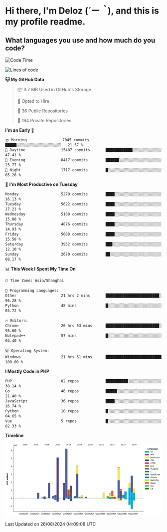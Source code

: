 # **Hi there, I'm Deloz (*´ー｀*), and this is my profile readme.**

## **What languages you use and how much do you code?**

<!--START_SECTION:waka-->
![Code Time](http://img.shields.io/badge/Code%20Time-4%2C580%20hrs%2047%20mins-blue)

![Lines of code](https://img.shields.io/badge/From%20Hello%20World%20I%27ve%20Written-39.4%20million%20lines%20of%20code-blue)

**🐱 My GitHub Data** 

> 📦 3.7 MB Used in GitHub's Storage 
 > 
> 💼 Opted to Hire
 > 
> 📜 36 Public Repositories 
 > 
> 🔑 194 Private Repositories 
 > 
**I'm an Early 🐤** 

```text
🌞 Morning                7045 commits        █████░░░░░░░░░░░░░░░░░░░░   21.57 % 
🌆 Daytime                15487 commits       ████████████░░░░░░░░░░░░░   47.41 % 
🌃 Evening                8417 commits        ██████░░░░░░░░░░░░░░░░░░░   25.77 % 
🌙 Night                  1717 commits        █░░░░░░░░░░░░░░░░░░░░░░░░   05.26 % 
```
📅 **I'm Most Productive on Tuesday** 

```text
Monday                   5270 commits        ████░░░░░░░░░░░░░░░░░░░░░   16.13 % 
Tuesday                  5622 commits        ████░░░░░░░░░░░░░░░░░░░░░   17.21 % 
Wednesday                5188 commits        ████░░░░░░░░░░░░░░░░░░░░░   15.88 % 
Thursday                 4876 commits        ████░░░░░░░░░░░░░░░░░░░░░   14.93 % 
Friday                   5088 commits        ████░░░░░░░░░░░░░░░░░░░░░   15.58 % 
Saturday                 3952 commits        ███░░░░░░░░░░░░░░░░░░░░░░   12.10 % 
Sunday                   2670 commits        ██░░░░░░░░░░░░░░░░░░░░░░░   08.17 % 
```


📊 **This Week I Spent My Time On** 

```text
🕑︎ Time Zone: Asia/Shanghai

💬 Programming Languages: 
Other                    21 hrs 2 mins       ████████████████████████░   96.28 % 
Python                   48 mins             █░░░░░░░░░░░░░░░░░░░░░░░░   03.72 % 

🔥 Editors: 
Chrome                   20 hrs 53 mins      ████████████████████████░   95.60 % 
Notepad++                57 mins             █░░░░░░░░░░░░░░░░░░░░░░░░   04.40 % 

💻 Operating System: 
Windows                  21 hrs 51 mins      █████████████████████████   100.00 % 
```

**I Mostly Code in PHP** 

```text
PHP                      82 repos            ██████████░░░░░░░░░░░░░░░   38.14 % 
Go                       46 repos            █████░░░░░░░░░░░░░░░░░░░░   21.40 % 
JavaScript               36 repos            ████░░░░░░░░░░░░░░░░░░░░░   16.74 % 
Python                   10 repos            █░░░░░░░░░░░░░░░░░░░░░░░░   04.65 % 
Vue                      5 repos             █░░░░░░░░░░░░░░░░░░░░░░░░   02.33 % 
```



**Timeline**

![Lines of Code chart](https://raw.githubusercontent.com/deloz/deloz/main/assets/bar_graph.png)


 Last Updated on 26/08/2024 04:09:08 UTC
<!--END_SECTION:waka-->
